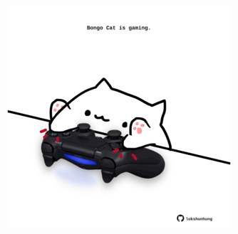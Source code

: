 <!-- built at 14/04/2025, 05:00:37 UTC -->
<p align="center">
  <img width="500" height="500" src="./ReadmeImage.svg">
</p>
